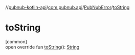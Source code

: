//[pubnub-kotlin-api](../../../index.md)/[com.pubnub.api](../index.md)/[PubNubError](index.md)/[toString](to-string.md)

# toString

[common]\
open override fun [toString](to-string.md)(): [String](https://kotlinlang.org/api/latest/jvm/stdlib/kotlin/-string/index.html)
